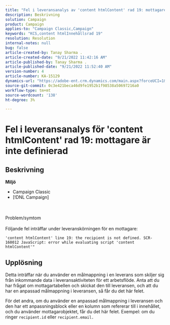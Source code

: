 ```yaml
---
title: "Fel i leveransanalys av 'content htmlContent' rad 19: mottagare är inte definierad"
description: Beskrivning
solution: Campaign
product: Campaign
applies-to: "Campaign Classic,Campaign"
keywords: "KCS,content htmlInnehållsrad 19"
resolution: Resolution
internal-notes: null
bug: false
article-created-by: Tanay Sharma .
article-created-date: "9/21/2022 11:42:16 AM"
article-published-by: Tanay Sharma .
article-published-date: "9/21/2022 11:52:40 AM"
version-number: 4
article-number: KA-15129
dynamics-url: "https://adobe-ent.crm.dynamics.com/main.aspx?forceUCI=1&pagetype=entityrecord&etn=knowledgearticle&id=c8f47070-a239-ed11-9db1-002248086735"
source-git-commit: 0c3e421beca46d9fe1952b1f98538a50697216a0
workflow-type: tm+mt
source-wordcount: '138'
ht-degree: 3%

---
```


# Fel i leveransanalys för &#39;content htmlContent&#39; rad 19: mottagare är inte definierad

## Beskrivning

<b>Miljö</b>
- Campaign Classic
- [!DNL Campaign]



<br><br>Problem/symtom<br><br>
Följande fel inträffar under leveranskörningen för en mottagare:

```
'content htmlContent' line 19: the recipient is not defined. SCR-160012 JavaScript: error while evaluating script 'content htmlContent'"
```


## Upplösning


Detta inträffar när du använder en målmappning i en leverans som skiljer sig från inkommande data i leveransaktiviteten för ett arbetsflöde. Anta att du har frågat om mottagartabellen och skickat den till leveransen, och att du har en anpassad målmappning i leveransen, så får du det här felet.

För det andra, om du använder en anpassad målmappning i leveransen och den har ett anpassningsblock eller en kolumn som refererar till i innehållet, och du använder mottagarobjektet, får du det här felet. Exempel: om du ringer `recipient.id` eller `recipient.email.`
